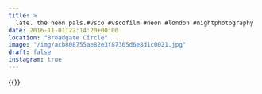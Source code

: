 ```yaml
---
title: >
  late. the neon pals.#vsco #vscofilm #neon #london #nightphotography
date: 2016-11-01T22:14:20+00:00
location: "Broadgate Circle"
image: "/img/acb808755ae82e3f87365d6e8d1c0021.jpg"
draft: false
instagram: true
---
```


{{<photo src="/img/acb808755ae82e3f87365d6e8d1c0021.jpg">}}
